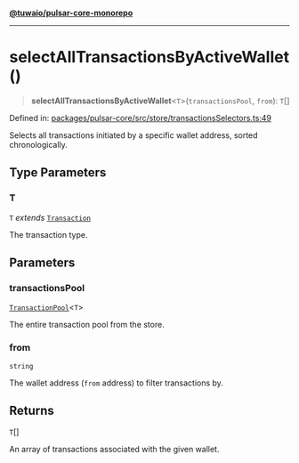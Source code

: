 [**@tuwaio/pulsar-core-monorepo**](../../../README.md)

***

# selectAllTransactionsByActiveWallet()

> **selectAllTransactionsByActiveWallet**\<`T`\>(`transactionsPool`, `from`): `T`[]

Defined in: [packages/pulsar-core/src/store/transactionsSelectors.ts:49](https://github.com/TuwaIO/pulsar-core/blob/86c8fdb539eb00427d06ed808054f92cd1a1cac1/packages/pulsar-core/src/store/transactionsSelectors.ts#L49)

Selects all transactions initiated by a specific wallet address, sorted chronologically.

## Type Parameters

### T

`T` *extends* [`Transaction`](../type-aliases/Transaction.md)

The transaction type.

## Parameters

### transactionsPool

[`TransactionPool`](../type-aliases/TransactionPool.md)\<`T`\>

The entire transaction pool from the store.

### from

`string`

The wallet address (`from` address) to filter transactions by.

## Returns

`T`[]

An array of transactions associated with the given wallet.
